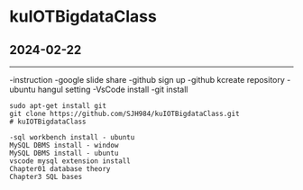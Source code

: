 # kuIOTBigdataClass





## 2024-02-22
---


-instruction
-google slide share
-github sign up
-github kcreate repository
-ubuntu hangul setting
-VsCode install
-git install
  ``` shell
sudo apt-get install git  
git clone https://github.com/SJH984/kuIOTBigdataClass.git
# kuIOTBigdataClass

-sql workbench install - ubuntu
MySQL DBMS install - window
MySQL DBMS install - ubuntu
vscode mysql extension install
Chapter01 database theory
Chapter3 SQL bases